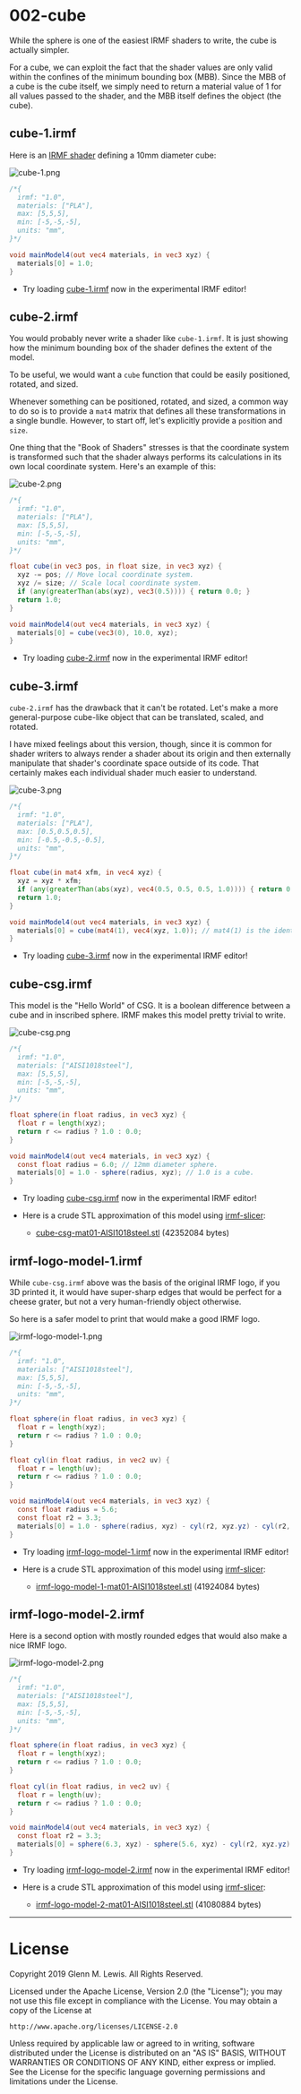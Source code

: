 # 002-cube

While the sphere is one of the easiest IRMF shaders to write, the cube is actually simpler.

For a cube, we can exploit the fact that the shader values are only valid within the
confines of the minimum bounding box (MBB). Since the MBB of a cube is the cube itself,
we simply need to return a material value of 1 for all values passed to the shader,
and the MBB itself defines the object (the cube).

## cube-1.irmf

Here is an [IRMF shader](cube-1.irmf) defining a 10mm diameter cube:

![cube-1.png](cube-1.png)

```glsl
/*{
  irmf: "1.0",
  materials: ["PLA"],
  max: [5,5,5],
  min: [-5,-5,-5],
  units: "mm",
}*/

void mainModel4(out vec4 materials, in vec3 xyz) {
  materials[0] = 1.0;
}
```

* Try loading [cube-1.irmf](https://gmlewis.github.io/irmf-editor/?s=github.com/gmlewis/irmf/blob/master/examples/002-cube/cube-1.irmf) now in the experimental IRMF editor!

## cube-2.irmf

You would probably never write a shader like `cube-1.irmf`. It is just showing
how the minimum bounding box of the shader defines the extent of the model.

To be useful, we would want a `cube` function that could be easily positioned,
rotated, and sized.

Whenever something can be positioned, rotated, and sized, a common
way to do so is to provide a `mat4` matrix that defines all these
transformations in a single bundle. However, to start off, let's explicitly
provide a `pos`ition and `size`.

One thing that the "Book of Shaders" stresses is that the coordinate system
is transformed such that the shader always performs its calculations in its
own local coordinate system. Here's an example of this:

![cube-2.png](cube-2.png)

```glsl
/*{
  irmf: "1.0",
  materials: ["PLA"],
  max: [5,5,5],
  min: [-5,-5,-5],
  units: "mm",
}*/

float cube(in vec3 pos, in float size, in vec3 xyz) {
  xyz -= pos; // Move local coordinate system.
  xyz /= size; // Scale local coordinate system.
  if (any(greaterThan(abs(xyz), vec3(0.5)))) { return 0.0; }
  return 1.0;
}

void mainModel4(out vec4 materials, in vec3 xyz) {
  materials[0] = cube(vec3(0), 10.0, xyz);
}
```

* Try loading [cube-2.irmf](https://gmlewis.github.io/irmf-editor/?s=github.com/gmlewis/irmf/blob/master/examples/002-cube/cube-2.irmf) now in the experimental IRMF editor!

## cube-3.irmf

`cube-2.irmf` has the drawback that it can't be rotated. Let's make a
more general-purpose cube-like object that can be translated, scaled,
and rotated.

I have mixed feelings about this version, though, since it is common
for shader writers to always render a shader about its origin and
then externally manipulate that shader's coordinate space outside of
its code. That certainly makes each individual shader much easier to
understand.

![cube-3.png](cube-3.png)

```glsl
/*{
  irmf: "1.0",
  materials: ["PLA"],
  max: [0.5,0.5,0.5],
  min: [-0.5,-0.5,-0.5],
  units: "mm",
}*/

float cube(in mat4 xfm, in vec4 xyz) {
  xyz = xyz * xfm;
  if (any(greaterThan(abs(xyz), vec4(0.5, 0.5, 0.5, 1.0)))) { return 0.0; }
  return 1.0;
}

void mainModel4(out vec4 materials, in vec3 xyz) {
  materials[0] = cube(mat4(1), vec4(xyz, 1.0)); // mat4(1) is the identity matrix.
}
```

* Try loading [cube-3.irmf](https://gmlewis.github.io/irmf-editor/?s=github.com/gmlewis/irmf/blob/master/examples/002-cube/cube-3.irmf) now in the experimental IRMF editor!

## cube-csg.irmf

This model is the "Hello World" of CSG. It is a boolean difference
between a cube and in inscribed sphere. IRMF makes this model pretty trivial
to write.

![cube-csg.png](cube-csg.png)

```glsl
/*{
  irmf: "1.0",
  materials: ["AISI1018steel"],
  max: [5,5,5],
  min: [-5,-5,-5],
  units: "mm",
}*/

float sphere(in float radius, in vec3 xyz) {
  float r = length(xyz);
  return r <= radius ? 1.0 : 0.0;
}

void mainModel4(out vec4 materials, in vec3 xyz) {
  const float radius = 6.0; // 12mm diameter sphere.
  materials[0] = 1.0 - sphere(radius, xyz); // 1.0 is a cube.
}
```

* Try loading [cube-csg.irmf](https://gmlewis.github.io/irmf-editor/?s=github.com/gmlewis/irmf/blob/master/examples/002-cube/cube-csg.irmf) now in the experimental IRMF editor!

* Here is a crude STL approximation of this model
  using [irmf-slicer](https://github.com/gmlewis/irmf-slicer):
  - [cube-csg-mat01-AISI1018steel.stl](cube-csg-mat01-AISI1018steel.stl) (42352084 bytes)

## irmf-logo-model-1.irmf

While `cube-csg.irmf` above was the basis of the original IRMF logo,
if you 3D printed it, it would have super-sharp edges that would be
perfect for a cheese grater, but not a very human-friendly object otherwise.

So here is a safer model to print that would make a good IRMF logo.

![irmf-logo-model-1.png](irmf-logo-model-1.png)

```glsl
/*{
  irmf: "1.0",
  materials: ["AISI1018steel"],
  max: [5,5,5],
  min: [-5,-5,-5],
  units: "mm",
}*/

float sphere(in float radius, in vec3 xyz) {
  float r = length(xyz);
  return r <= radius ? 1.0 : 0.0;
}

float cyl(in float radius, in vec2 uv) {
  float r = length(uv);
  return r <= radius ? 1.0 : 0.0;
}

void mainModel4(out vec4 materials, in vec3 xyz) {
  const float radius = 5.6;
  const float r2 = 3.3;
  materials[0] = 1.0 - sphere(radius, xyz) - cyl(r2, xyz.yz) - cyl(r2, xyz.xz) - cyl(r2, xyz.xy);
}
```

* Try loading [irmf-logo-model-1.irmf](https://gmlewis.github.io/irmf-editor/?s=github.com/gmlewis/irmf/blob/master/examples/002-cube/irmf-logo-model-1.irmf) now in the experimental IRMF editor!

* Here is a crude STL approximation of this model
  using [irmf-slicer](https://github.com/gmlewis/irmf-slicer):
  - [irmf-logo-model-1-mat01-AISI1018steel.stl](irmf-logo-model-1-mat01-AISI1018steel.stl) (41924084 bytes)

## irmf-logo-model-2.irmf

Here is a second option with mostly rounded edges that would also make
a nice IRMF logo.

![irmf-logo-model-2.png](irmf-logo-model-2.png)

```glsl
/*{
  irmf: "1.0",
  materials: ["AISI1018steel"],
  max: [5,5,5],
  min: [-5,-5,-5],
  units: "mm",
}*/

float sphere(in float radius, in vec3 xyz) {
  float r = length(xyz);
  return r <= radius ? 1.0 : 0.0;
}

float cyl(in float radius, in vec2 uv) {
  float r = length(uv);
  return r <= radius ? 1.0 : 0.0;
}

void mainModel4(out vec4 materials, in vec3 xyz) {
  const float r2 = 3.3;
  materials[0] = sphere(6.3, xyz) - sphere(5.6, xyz) - cyl(r2, xyz.yz) - cyl(r2, xyz.xz) - cyl(r2, xyz.xy);
}
```

* Try loading [irmf-logo-model-2.irmf](https://gmlewis.github.io/irmf-editor/?s=github.com/gmlewis/irmf/blob/master/examples/002-cube/irmf-logo-model-2.irmf) now in the experimental IRMF editor!

* Here is a crude STL approximation of this model
  using [irmf-slicer](https://github.com/gmlewis/irmf-slicer):
  - [irmf-logo-model-2-mat01-AISI1018steel.stl](irmf-logo-model-2-mat01-AISI1018steel.stl) (41080884 bytes)

----------------------------------------------------------------------

# License

Copyright 2019 Glenn M. Lewis. All Rights Reserved.

Licensed under the Apache License, Version 2.0 (the "License");
you may not use this file except in compliance with the License.
You may obtain a copy of the License at

    http://www.apache.org/licenses/LICENSE-2.0

Unless required by applicable law or agreed to in writing, software
distributed under the License is distributed on an "AS IS" BASIS,
WITHOUT WARRANTIES OR CONDITIONS OF ANY KIND, either express or implied.
See the License for the specific language governing permissions and
limitations under the License.

